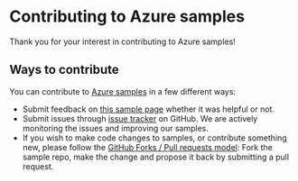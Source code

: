 # Contributing to Azure samples

Thank you for your interest in contributing to Azure samples!

## Ways to contribute

You can contribute to [Azure samples](https://azure.microsoft.com/documentation/samples/) in a few different ways:

- Submit feedback on [this sample page](https://azure.microsoft.com/documentation/samples/acs-java-manage-azure-container-service-with-docker-swarm-orchestrator/) whether it was helpful or not.  
- Submit issues through [issue tracker](https://github.com/Azure-Samples/acs-java-manage-azure-container-service-with-docker-swarm-orchestrator/issues) on GitHub. We are actively monitoring the issues and improving our samples.
- If you wish to make code changes to samples, or contribute something new, please follow the [GitHub Forks / Pull requests model](https://help.github.com/articles/fork-a-repo/): Fork the sample repo, make the change and propose it back by submitting a pull request.